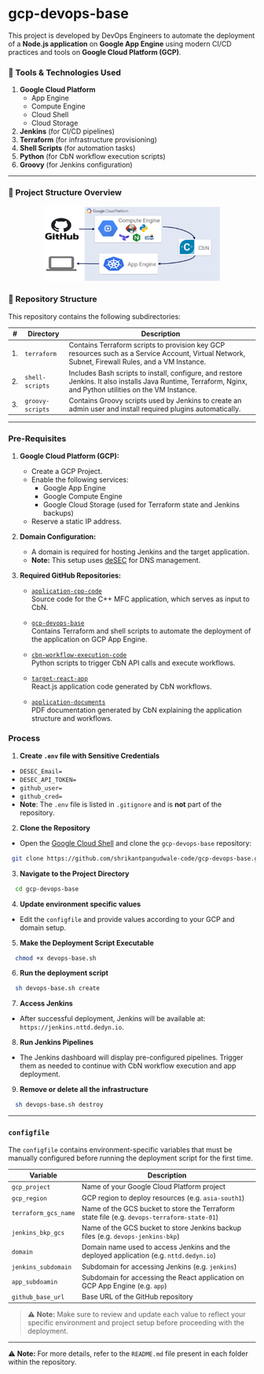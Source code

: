 # gcp-devops-base

This project is developed by DevOps Engineers to automate the deployment of a **Node.js application** on **Google App Engine** using modern CI/CD practices and tools on **Google Cloud Platform (GCP)**.

### 🚀 Tools & Technologies Used

1. **Google Cloud Platform**
   - App Engine  
   - Compute Engine  
   - Cloud Shell  
   - Cloud Storage  
2. **Jenkins** (for CI/CD pipelines)  
3. **Terraform** (for infrastructure provisioning)  
4. **Shell Scripts** (for automation tasks)  
5. **Python** (for CbN workflow execution scripts)  
6. **Groovy** (for Jenkins configuration)

---

### 📁 Project Structure Overview

<p align="center">
  <img width="360" alt="Project Architecture" src="https://github.com/shrikantpangudwale-code/gcp-devops-base/blob/main/GCP-Devops-CbN.png?raw=true">
</p>

### 📂 Repository Structure

This repository contains the following subdirectories:

| #  | Directory        | Description |
|----|------------------|-------------|
| 1. | `terraform`      | Contains Terraform scripts to provision key GCP resources such as a Service Account, Virtual Network, Subnet, Firewall Rules, and a VM Instance. |
| 2. | `shell-scripts`  | Includes Bash scripts to install, configure, and restore Jenkins. It also installs Java Runtime, Terraform, Nginx, and Python utilities on the VM Instance. |
| 3. | `groovy-scripts` | Contains Groovy scripts used by Jenkins to create an admin user and install required plugins automatically. |

--------------------------------------------------------------------------------------------------------------------------------------------------------------

### Pre-Requisites

1. **Google Cloud Platform (GCP):**  
   - Create a GCP Project.  
   - Enable the following services:
     - Google App Engine  
     - Google Compute Engine  
     - Google Cloud Storage (used for Terraform state and Jenkins backups)  
   - Reserve a static IP address.

2. **Domain Configuration:**  
   - A domain is required for hosting Jenkins and the target application.  
   - **Note:** This setup uses [deSEC](https://desec.io) for DNS management.

3. **Required GitHub Repositories:**
   - [`application-cpp-code`](https://github.com/CBN-Project-Deployment/Gridctrl_src_CplusPlus.git)  
     Source code for the C++ MFC application, which serves as input to CbN.
     
   - [`gcp-devops-base`](https://github.com/shrikantpangudwale-code/gcp-devops-base.git)  
     Contains Terraform and shell scripts to automate the deployment of the application on GCP App Engine.
     
   - [`cbn-workflow-execution-code`](https://github.com/CBN-Project-Deployment/CBN_Workflow_PY.git)  
     Python scripts to trigger CbN API calls and execute workflows.
     
   - [`target-react-app`](https://github.com/CBN-Project-Deployment/React-Dep.git)  
     React.js application code generated by CbN workflows.
     
   - [`application-documents`](https://github.com/CBN-Project-Deployment/App-Documentations.git)  
     PDF documentation generated by CbN explaining the application structure and workflows.


### Process

1. **Create `.env` file with Sensitive Credentials**
  - `DESEC_Email=`
  - `DESEC_API_TOKEN=`
  - `github_user=`
  - `github_cred=` 
   - **Note**: The `.env` file is listed in `.gitignore` and is **not** part of the repository.
2. **Clone the Repository**  
  - Open the [Google Cloud Shell](https://shell.cloud.google.com) and clone the `gcp-devops-base` repository:
   ```bash
    git clone https://github.com/shrikantpangudwale-code/gcp-devops-base.git
  ```  
3. **Navigate to the Project Directory**
  ```bash
    cd gcp-devops-base
  ```
4. **Update environment specific values**
  - Edit the `configfile` and provide values according to your GCP and domain setup.
5. **Make the Deployment Script Executable**
  ```bash
    chmod +x devops-base.sh
  ```
6. **Run the deployment script**
  ```bash
    sh devops-base.sh create
  ```
7. **Access Jenkins**
  - After successful deployment, Jenkins will be available at: `https://jenkins.nttd.dedyn.io`.
8. **Run Jenkins Pipelines**
  - The Jenkins dashboard will display pre-configured pipelines. Trigger them as needed to continue with CbN workflow execution and app deployment.
9. **Remove or delete all the infrastructure**
  ```bash
    sh devops-base.sh destroy
  ```
--------------------------------------------------------------------------------------------------------------------------------------------------------------
### `configfile`

The `configfile` contains environment-specific variables that must be manually configured before running the deployment script for the first time.

| Variable              | Description                                                                 |
|-----------------------|-----------------------------------------------------------------------------|
| `gcp_project`         | Name of your Google Cloud Platform project                                  |
| `gcp_region`          | GCP region to deploy resources (e.g. `asia-south1`)                         |
| `terraform_gcs_name`  | Name of the GCS bucket to store the Terraform state file (e.g. `devops-terraform-state-01`) |
| `jenkins_bkp_gcs`     | Name of the GCS bucket to store Jenkins backup files (e.g. `devops-jenkins-bkp`) |
| `domain`              | Domain name used to access Jenkins and the deployed application (e.g. `nttd.dedyn.io`) |
| `jenkins_subdomain`   | Subdomain for accessing Jenkins (e.g. `jenkins`)                            |
| `app_subdoamin`       | Subdomain for accessing the React application on GCP App Engine (e.g. `app`) |
| `github_base_url`     | Base URL of the GitHub repository                                           |

> ⚠️ **Note:** Make sure to review and update each value to reflect your specific environment and project setup before proceeding with the deployment.

--------------------------------------------------------------------------------------------------------------------------------------------------------------

⚠️ **Note:** For more details, refer to the `README.md` file present in each folder within the repository.
